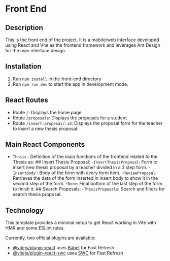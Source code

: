 # Front End

## Description
This is the front end of the project. It is a mobile/web interface  developed using React and Vite as the frontend framework and leverages Ant Design for the user interface design. 

## Installation
1. Run `npm install` in the front-end directory
2. Run `npm run dev` to start the app in development mode.

## React Routes
- Route `/`: Displays the home page
- Route `/proposals`: Displays the proposals for a student
- Route `/insert-proposal/:id`: Displays the proposal form for the teacher to insert a new thesis proposal.

## Main React Components
- `Thesis` : Definition of the main functions of the frontend related to the Thesis as:
      ## Insert Thesis Proposal:
      -`InsertThesisProposal`: Form to insert new thesis proposal by a teacher divided in a 3 step form.
      -`InsertBody` : Body of the form with every form item.
      -`ReviewProposal`: Retrieves the data of the form inserted in insert body to show it in the second step of the form.
      -`Done`: Final bottom of the last step of the form to finish it.
      ## Search Proposals:
      -`ThesisProposals`: Search and filters for search thesis proposal.


## Technology   
This template provides a minimal setup to get React working in Vite with HMR and some ESLint rules.

Currently, two official plugins are available:

- [@vitejs/plugin-react](https://github.com/vitejs/vite-plugin-react/blob/main/packages/plugin-react/README.md) uses [Babel](https://babeljs.io/) for Fast Refresh
- [@vitejs/plugin-react-swc](https://github.com/vitejs/vite-plugin-react-swc) uses [SWC](https://swc.rs/) for Fast Refresh
